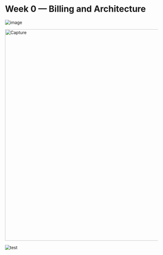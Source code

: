 # Week 0 — Billing and Architecture



![image](https://user-images.githubusercontent.com/62343089/218831995-1b6f6a7a-3ab5-4076-8d22-b521470503a0.png)

<img width="695" alt="Capture" src="https://user-images.githubusercontent.com/62343089/218832596-03c92167-b60c-4ad0-9ab0-3db7882b108f.PNG">

![test](https://user-images.githubusercontent.com/62343089/218832692-dc715d2d-aad3-4621-9ef4-f6d8667eb597.JPG)


